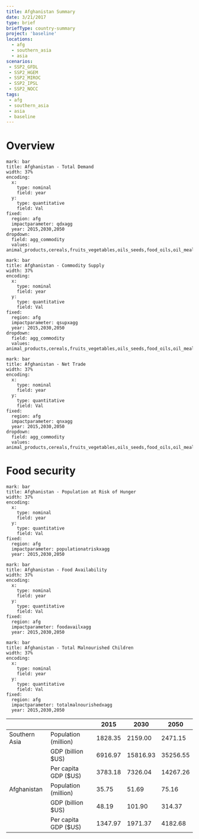 ```yaml
---
title: Afghanistan Summary
date: 3/21/2017
type: brief
briefType: country-summary
project: 'baseline'
locations:
  - afg
  - southern_asia
  - asia
scenarios:
 - SSP2_GFDL
 - SSP2_HGEM
 - SSP2_MIROC
 - SSP2_IPSL
 - SSP2_NOCC
tags:
 - afg
 - southern_asia
 - asia
 - baseline
---
```

# Overview 

```chart
mark: bar
title: Afghanistan - Total Demand
width: 37%
encoding:
  x:
    type: nominal
    field: year
  y:
    type: quantitative
    field: Val
fixed:
  region: afg
  impactparameter: qdxagg
  year: 2015,2030,2050
dropdown:
  field: agg_commodity
  values: animal_products,cereals,fruits_vegetables,oils_seeds,food_oils,oil_meals,other,pulses,roots_tubers,sugar
```

```chart
mark: bar
title: Afghanistan - Commodity Supply
width: 37%
encoding:
  x:
    type: nominal
    field: year
  y:
    type: quantitative
    field: Val
fixed:
  region: afg
  impactparameter: qsupxagg
  year: 2015,2030,2050
dropdown:
  field: agg_commodity
  values: animal_products,cereals,fruits_vegetables,oils_seeds,food_oils,oil_meals,other,pulses,roots_tubers,sugar
```

```chart
mark: bar
title: Afghanistan - Net Trade
width: 37%
encoding:
  x:
    type: nominal
    field: year
  y:
    type: quantitative
    field: Val
fixed:
  region: afg
  impactparameter: qnxagg
  year: 2015,2030,2050
dropdown:
  field: agg_commodity
  values: animal_products,cereals,fruits_vegetables,oils_seeds,food_oils,oil_meals,other,pulses,roots_tubers,sugar
```

# Food security

```chart
mark: bar
title: Afghanistan - Population at Risk of Hunger
width: 37%
encoding:
  x:
    type: nominal
    field: year
  y:
    type: quantitative
    field: Val
fixed:
  region: afg
  impactparameter: populationatriskxagg
  year: 2015,2030,2050
```

```chart
mark: bar
title: Afghanistan - Food Availability
width: 37%
encoding:
  x:
    type: nominal
    field: year
  y:
    type: quantitative
    field: Val
fixed:
  region: afg
  impactparameter: foodavailxagg
  year: 2015,2030,2050
```

```chart
mark: bar
title: Afghanistan - Total Malnourished Children
width: 37%
encoding:
  x:
    type: nominal
    field: year
  y:
    type: quantitative
    field: Val
fixed:
  region: afg
  impactparameter: totalmalnourishedxagg
  year: 2015,2030,2050
```

|   |   | 2015 | 2030 | 2050 |
|---|---|---|---|---|
| Southern Asia | Population (million) | 1828.35 | 2159.00 | 2471.15 |
|  | GDP (billion $US) | 6916.97 | 15816.93 | 35256.55 |
|  | Per capita GDP ($US) | 3783.18 | 7326.04 | 14267.26 |
| Afghanistan | Population (million) | 35.75 | 51.69 | 75.16 |
|  | GDP (billion $US) | 48.19 | 101.90 | 314.37 |
|  | Per capita GDP ($US) | 1347.97| 1971.37| 4182.68|